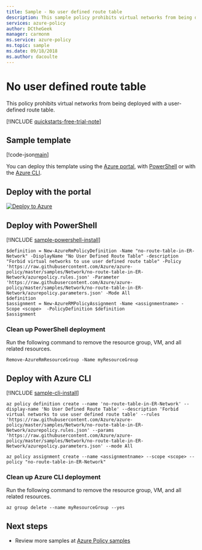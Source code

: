 ```yaml
---
title: Sample - No user defined route table
description: This sample policy prohibits virtual networks from being deployed with a user-defined route table.
services: azure-policy
author: DCtheGeek
manager: carmonm
ms.service: azure-policy
ms.topic: sample
ms.date: 09/18/2018
ms.author: dacoulte
---
```

# No user defined route table

This policy prohibits virtual networks from being deployed with a user-defined route table.

[!INCLUDE [quickstarts-free-trial-note](../../../../includes/quickstarts-free-trial-note.md)]

## Sample template

[!code-json[main](../../../../policy-templates/samples/Network/no-route-table-in-ER-Network/azurepolicy.json "No User Defined Route Table")]

You can deploy this template using the [Azure portal](#deploy-with-the-portal), with [PowerShell](#deploy-with-powershell) or with the [Azure CLI](#deploy-with-azure-cli).

## Deploy with the portal

[![Deploy to Azure](http://azuredeploy.net/deploybutton.png)](https://portal.azure.com/?feature.customportal=false&microsoft_azure_policy=true&microsoft_azure_policy_policyinsights=true&feature.microsoft_azure_security_policy=true&microsoft_azure_marketplace_policy=true#blade/Microsoft_Azure_Policy/CreatePolicyDefinitionBlade/uri/https%3A%2F%2Fraw.githubusercontent.com%2FAzure%2Fazure-policy%2Fmaster%2Fsamples%2FNetwork%2Fno-route-table-in-ER-Network%2Fazurepolicy.json)

## Deploy with PowerShell

[!INCLUDE [sample-powershell-install](../../../../includes/sample-powershell-install-no-ssh.md)]

```azurepowershell-interactive
$definition = New-AzureRmPolicyDefinition -Name "no-route-table-in-ER-Network" -DisplayName "No User Defined Route Table" -description "Forbid virtual networks to use user defined route table" -Policy 'https://raw.githubusercontent.com/Azure/azure-policy/master/samples/Network/no-route-table-in-ER-Network/azurepolicy.rules.json' -Parameter 'https://raw.githubusercontent.com/Azure/azure-policy/master/samples/Network/no-route-table-in-ER-Network/azurepolicy.parameters.json' -Mode All
$definition
$assignment = New-AzureRMPolicyAssignment -Name <assignmentname> -Scope <scope>  -PolicyDefinition $definition
$assignment
```

### Clean up PowerShell deployment

Run the following command to remove the resource group, VM, and all related resources.

```azurepowershell-interactive
Remove-AzureRmResourceGroup -Name myResourceGroup
```

## Deploy with Azure CLI

[!INCLUDE [sample-cli-install](../../../../includes/sample-cli-install.md)]

```azurecli-interactive
az policy definition create --name 'no-route-table-in-ER-Network' --display-name 'No User Defined Route Table' --description 'Forbid virtual networks to use user defined route table' --rules 'https://raw.githubusercontent.com/Azure/azure-policy/master/samples/Network/no-route-table-in-ER-Network/azurepolicy.rules.json' --params 'https://raw.githubusercontent.com/Azure/azure-policy/master/samples/Network/no-route-table-in-ER-Network/azurepolicy.parameters.json' --mode All

az policy assignment create --name <assignmentname> --scope <scope> --policy "no-route-table-in-ER-Network"
```

### Clean up Azure CLI deployment

Run the following command to remove the resource group, VM, and all related resources.

```azurecli-interactive
az group delete --name myResourceGroup --yes
```

## Next steps

- Review more samples at [Azure Policy samples](index.md)